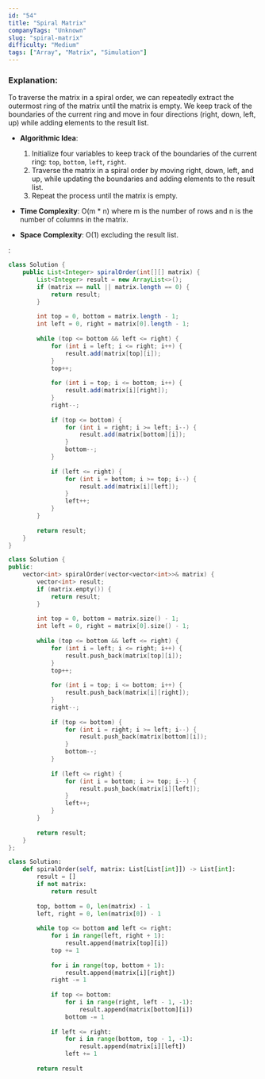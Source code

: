 ```yaml
---
id: "54"
title: "Spiral Matrix"
companyTags: "Unknown"
slug: "spiral-matrix"
difficulty: "Medium"
tags: ["Array", "Matrix", "Simulation"]
---
```


### Explanation:
To traverse the matrix in a spiral order, we can repeatedly extract the outermost ring of the matrix until the matrix is empty. We keep track of the boundaries of the current ring and move in four directions (right, down, left, up) while adding elements to the result list.

- **Algorithmic Idea**:
  1. Initialize four variables to keep track of the boundaries of the current ring: `top`, `bottom`, `left`, `right`.
  2. Traverse the matrix in a spiral order by moving right, down, left, and up, while updating the boundaries and adding elements to the result list.
  3. Repeat the process until the matrix is empty.

- **Time Complexity**: O(m * n) where m is the number of rows and n is the number of columns in the matrix.
- **Space Complexity**: O(1) excluding the result list.

:

```java
class Solution {
    public List<Integer> spiralOrder(int[][] matrix) {
        List<Integer> result = new ArrayList<>();
        if (matrix == null || matrix.length == 0) {
            return result;
        }
        
        int top = 0, bottom = matrix.length - 1;
        int left = 0, right = matrix[0].length - 1;
        
        while (top <= bottom && left <= right) {
            for (int i = left; i <= right; i++) {
                result.add(matrix[top][i]);
            }
            top++;
            
            for (int i = top; i <= bottom; i++) {
                result.add(matrix[i][right]);
            }
            right--;
            
            if (top <= bottom) {
                for (int i = right; i >= left; i--) {
                    result.add(matrix[bottom][i]);
                }
                bottom--;
            }
            
            if (left <= right) {
                for (int i = bottom; i >= top; i--) {
                    result.add(matrix[i][left]);
                }
                left++;
            }
        }
        
        return result;
    }
}
```

```cpp
class Solution {
public:
    vector<int> spiralOrder(vector<vector<int>>& matrix) {
        vector<int> result;
        if (matrix.empty()) {
            return result;
        }
        
        int top = 0, bottom = matrix.size() - 1;
        int left = 0, right = matrix[0].size() - 1;
        
        while (top <= bottom && left <= right) {
            for (int i = left; i <= right; i++) {
                result.push_back(matrix[top][i]);
            }
            top++;
            
            for (int i = top; i <= bottom; i++) {
                result.push_back(matrix[i][right]);
            }
            right--;
            
            if (top <= bottom) {
                for (int i = right; i >= left; i--) {
                    result.push_back(matrix[bottom][i]);
                }
                bottom--;
            }
            
            if (left <= right) {
                for (int i = bottom; i >= top; i--) {
                    result.push_back(matrix[i][left]);
                }
                left++;
            }
        }
        
        return result;
    }
};
```

```python
class Solution:
    def spiralOrder(self, matrix: List[List[int]]) -> List[int]:
        result = []
        if not matrix:
            return result
        
        top, bottom = 0, len(matrix) - 1
        left, right = 0, len(matrix[0]) - 1
        
        while top <= bottom and left <= right:
            for i in range(left, right + 1):
                result.append(matrix[top][i])
            top += 1
            
            for i in range(top, bottom + 1):
                result.append(matrix[i][right])
            right -= 1
            
            if top <= bottom:
                for i in range(right, left - 1, -1):
                    result.append(matrix[bottom][i])
                bottom -= 1
            
            if left <= right:
                for i in range(bottom, top - 1, -1):
                    result.append(matrix[i][left])
                left += 1
        
        return result
```